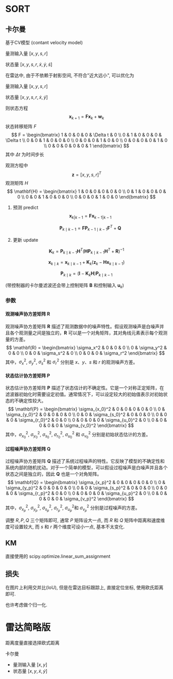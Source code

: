 # SORT

## 卡尔曼

基于CV模型 (contant velocity model)

量测输入量 $[x,y,s,r]$

状态量 $[x,y,s,r,\dot{x},\dot{y},\dot{s}]$

在雷达中, 由于不依赖于射影空间, 不符合"近大远小", 可以优化为

量测输入量 $[x,y,s,r]$

状态量 $[x,y,s,r,\dot{x},\dot{y}]$

则状态方程
$$
\mathbf{x}_{k+1} = \mathbf{F}\mathbf{x}_{k}+\mathbf{w}_k
$$
状态转移矩阵 $F$
$$
F = 
\begin{bmatrix}
1 & 0 & 0 & 0 & \Delta t & 0 \\
0 & 1 & 0 & 0 & 0 & \Delta t \\
0 & 0 & 1 & 0 & 0 & 0 \\
0 & 0 & 0 & 1 & 0 & 0 \\
0 & 0 & 0 & 0 & 1 & 0 \\
0 & 0 & 0 & 0 & 0 & 1
\end{bmatrix}
$$
其中 $\Delta t$ 为时间步长

观测方程中
$$
\mathbf{z} = [x, y, s, r]^T
$$
观测矩阵 $H$
$$
\mathbf{H} = \begin{bmatrix}
1 & 0 & 0 & 0 & 0 & 0 \\
0 & 1 & 0 & 0 & 0 & 0 \\
0 & 0 & 1 & 0 & 0 & 0 \\
0 & 0 & 0 & 1 & 0 & 0
\end{bmatrix}
$$


1. 预测 predict
   $$
   \mathbf{x}_{k|k-1} = \mathbf{F} \mathbf{x}_{k-1|k-1}
   $$

   $$
   \mathbf{P}_{k \mid k-1}=\mathbf{F} \mathbf{P}_{k-1 \mid k-1} \mathbf{F}^T+\mathbf{Q}
   $$

   

2. 更新 update

$$
\mathbf{K}_k=\mathbf{P}_{k \mid k-1} \mathbf{H}^T\left(\mathbf{H} \mathbf{P}_{k \mid k-1} \mathbf{H}^T+\mathbf{R}\right)^{-1} 
$$

$$
\mathbf{x}_{k \mid k}=\mathbf{x}_{k \mid k-1}+\mathbf{K}_k\left(\mathbf{z}_k-\mathbf{H} \mathbf{x}_{k \mid k-1}\right) 
$$

$$
\mathbf{P}_{k \mid k}=\left(\mathbf{I}-\mathbf{K}_k \mathbf{H}\right) \mathbf{P}_{k \mid k-1}
$$

(带控制器的卡尔曼滤波还会带上控制矩阵 $\mathbf{B}$ 和控制输入 $\mathbf{u}_k$)



### 参数

#### 观测噪声协方差矩阵 $\mathbf{R}$

观测噪声协方差矩阵 $\mathbf{R}$ 描述了观测数据中的噪声特性。假设观测噪声是白噪声并且各个观测量之间是独立的，$\mathbf{R}$ 可以是一个对角矩阵，其对角线元素表示每个观测量的方差。
$$
\mathbf{R} = \begin{bmatrix} \sigma_x^2 & 0 & 0 & 0 \\ 0 & \sigma_y^2 & 0 & 0 \\ 0 & 0 & \sigma_s^2 & 0 \\ 0 & 0 & 0 & \sigma_r^2 \end{bmatrix}
$$
其中，$\sigma_x^2$, $\sigma_y^2$, $\sigma_s^2$ 和 $\sigma_r^2$ 分别是 $x$、$y$、$s$ 和 $r$ 的观测噪声方差。

#### 状态估计协方差矩阵 $\mathbf{P}$

状态估计协方差矩阵 $\mathbf{P}$ 描述了状态估计的不确定性。它是一个对称正定矩阵，在滤波器初始化时需要设定初值。通常情况下，可以设定较大的初始值表示对初始状态的不确定性较大。
$$
\mathbf{P} = \begin{bmatrix} \sigma_{x_0}^2 & 0 & 0 & 0 & 0 & 0 \\ 0 & \sigma_{y_0}^2 & 0 & 0 & 0 & 0 \\ 0 & 0 & \sigma_{s_0}^2 & 0 & 0 & 0 \\ 0 & 0 & 0 & \sigma_{r_0}^2 & 0 & 0 \\ 0 & 0 & 0 & 0 & \sigma_{u_0}^2 & 0 \\ 0 & 0 & 0 & 0 & 0 & \sigma_{v_0}^2 \end{bmatrix}
$$
其中，$\sigma_{x_0}^2$, $\sigma_{y_0}^2$, $\sigma_{s_0}^2$, $\sigma_{r_0}^2$, $\sigma_{u_0}^2$ 和 $\sigma_{v_0}^2$ 分别是初始状态估计的方差。



#### 过程噪声协方差矩阵 $\mathbf{Q}$

过程噪声协方差矩阵 $\mathbf{Q}$ 描述了系统过程噪声的特性。它反映了模型的不确定性和系统内部的随机扰动。对于一个简单的模型，可以假设过程噪声是白噪声并且各个状态之间是独立的，因此 $\mathbf{Q}$ 也是一个对角矩阵。
$$
\mathbf{Q} = \begin{bmatrix} \sigma_{x_p}^2 & 0 & 0 & 0 & 0 & 0 \\ 0 & \sigma_{y_p}^2 & 0 & 0 & 0 & 0 \\ 0 & 0 & \sigma_{s_p}^2 & 0 & 0 & 0 \\ 0 & 0 & 0 & \sigma_{r_p}^2 & 0 & 0 \\ 0 & 0 & 0 & 0 & \sigma_{u_p}^2 & 0 \\ 0 & 0 & 0 & 0 & 0 & \sigma_{v_p}^2 \end{bmatrix}
$$
其中，$\sigma_{x_p}^2$, $\sigma_{y_p}^2$, $\sigma_{s_p}^2$, $\sigma_{r_p}^2$, $\sigma_{u_p}^2$和 $\sigma_{v_p}^2$ 分别是过程噪声的方差。

调整 $R, P, Q$ 三个矩阵即可, 通常 $P$ 矩阵设大一点, 而 $R$ 和 $Q$ 矩阵中距离和速度维度可设置较大, 而 $s$ 和 $r$ 两个维度可设小一点, 基本不太变化.

## KM

直接使用的 scipy.optimize.linear_sum_assignment 



## 损失

在图片上利用交并比(IoU), 但是在雷达目标跟踪上, 直接定位坐标, 使用欧氏距离即可. 

也许考虑做个归一化.



# 雷达简略版

距离度量直接选择欧式距离

卡尔曼  

* 量测输入量 $[x,y]$
* 状态量 $[x,y,\dot{x},\dot{y}]$

